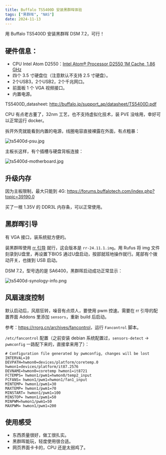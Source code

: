 ```yaml
---
title: Buffalo TS5400D 安装黑群晖体验
tags: ["黑群晖", "NAS"]
date: 2024-11-13
---
```


用 Buffalo TS5400D 安装黑群晖 DSM 7.2，可行！

## 硬件信息：

- CPU Intel Atom D2550：[Intel Atom® Processor D2550 1M Cache, 1.86 GHz](https://www.intel.com/content/www/us/en/products/sku/65470/intel-atom-processor-d2550-1m-cache-1-86-ghz/specifications.html)
- 四个 3.5 寸硬盘位（注意默认不支持 2.5 寸硬盘）。
- 2个USB3，2个USB2，2个千兆网口。
- 前面板 1 个 VGA 视频接口。
- 内置电源。

TS5400D_datasheet: <http://buffalo.jp/support_ap/datasheet/TS5400D.pdf>

CPU 有点老古董了，32nm 工艺，也不支持虚拟化技术，装 PVE 没啥用，幸好可以正常运行 docker。

拆开外壳就能看到内置的电源，线圈电容直接裸露在外面，有点粗暴：

![ts5400d-psu.jpg](ts5400d-psu.jpg)

主板长这样，有个插槽与硬盘背板连接：

![ts5400d-motherboard.jpg](ts5400d-motherboard.jpg)

## 升级内存

因为主板限制，最大只能到 4G: <https://forums.buffalotech.com/index.php?topic=39190.0>

买了一根 1.35V 的 DDR3L 内存条，可以正常使用。

## 黑群晖引导

有 VGA 接口，装系统挺方便的。

装黑群晖使用 [rr 引导](https://github.com/RROrg/rr) 就行，这会版本是 `rr-24.11.1.img`。用 Rufus 将 img 文件刻录到U盘里，再设置下BIOS 通过U盘启动，按部就班地操作就行。尾部有个拨动开关，也拨到 USB 启动。

DSM 7.2，型号选的是 SA6400，黑群晖启动成功正常显示：

![ts5400d-synology-info.png](ts5400d-synology-info.png)

## 风扇速度控制

默认启动后，风扇狂转，噪音有点烦人，要使用 pwm 控速。需要在 rr 引导的配置界面 Addons 里添加 `sensors`，重新 build 后启动。

参考：<https://rrorg.cn/archives/fancontrol>，运行 `Fancontrol` 脚本。

`/etc/fancontrol` 配置（之前安装 debian 系统配置过，`sensors-detect` -> `pwmconfig` 一路配下来的，直接拿来用了）：
```
# Configuration file generated by pwmconfig, changes will be lost
INTERVAL=10
DEVPATH=hwmon0=devices/platform/coretemp.0 hwmon1=devices/platform/it87.2576
DEVNAME=hwmon0=coretemp hwmon1=it8721
FCTEMPS= hwmon1/pwm1=hwmon0/temp2_input
FCFANS= hwmon1/pwm1=hwmon1/fan1_input
MINTEMP= hwmon1/pwm1=30
MAXTEMP= hwmon1/pwm1=70
MINSTART= hwmon1/pwm1=100
MINSTOP= hwmon1/pwm1=50
MINPWM=hwmon1/pwm1=50
MAXPWM= hwmon1/pwm1=200
```

## 使用感受

- 东西质量很好，做工很扎实。
- 黑群晖能玩，轻度使用很合适。
- 网页界面卡卡的，CPU 还是太弱鸡了。
